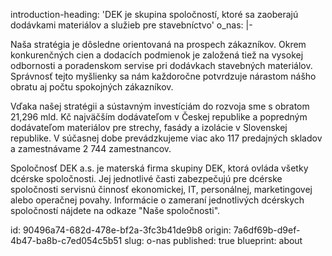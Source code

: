 introduction-heading: 'DEK je skupina spoločností, ktoré sa zaoberajú dodávkami materiálov a služieb pre&nbsp;stavebníctvo'
o_nas: |-
  <p>Naša stratégia je dôsledne orientovaná na prospech zákazníkov. Okrem konkurenčných cien a dodacích podmienok je založená tiež na vysokej odbornosti a poradenskom servise pri dodávkach stavebných materiálov. Správnosť tejto myšlienky sa nám každoročne potvrdzuje nárastom nášho obratu aj počtu spokojných zákazníkov.<br>
  </p>
  <p>Vďaka našej stratégii a sústavným investíciám do rozvoja sme s obratom 21,296 mld. Kč najväčším dodávateľom v Českej republike a popredným dodávateľom materiálov pre strechy, fasády a izolácie v Slovenskej republike. V súčasnej dobe prevádzkujeme viac ako 117 predajných skladov a zamestnávame 2 744 zamestnancov.<span class="redactor-invisible-space"><br></span>
  </p>
  <p><span class="redactor-invisible-space">Spoločnosť DEK a.s. je materská firma skupiny DEK, ktorá ovláda všetky dcérske spoločnosti. Jej jednotlivé časti zabezpečujú pre dcérske spoločnosti servisnú činnosť ekonomickej, IT, personálnej, marketingovej alebo operačnej povahy. Informácie o zameraní jednotlivých dcérskych spoločností nájdete na odkaze "Naše spoločnosti". <span class="redactor-invisible-space"><br></span></span>
  </p>
id: 90496a74-682d-478e-bf2a-3fc3b41de9b8
origin: 7a6df69b-d9ef-4b47-ba8b-c7ed054c5b51
slug: o-nas
published: true
blueprint: about
